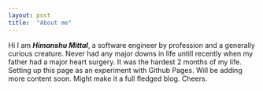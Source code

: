 ```yaml
---
layout: post
title:  "About me"
---
```


Hi I am ___Himanshu Mittal___, a software engineer by profession and a generally curious creature. Never had any major downs in life untill recently when my father had a major heart surgery. It was the hardest 2 months of my life. 
Setting up this page as an experiment with Github Pages. Will be adding more content soon. Might make it a full fledged blog.
Cheers.

